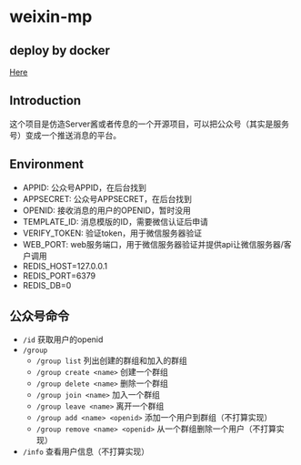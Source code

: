 # weixin-mp


## deploy by docker

[Here](https://hub.docker.com/repository/docker/henryhe613/weixin-mp/general)

## Introduction

这个项目是仿造Server酱或者传息的一个开源项目，可以把公众号（其实是服务号）变成一个推送消息的平台。

## Environment

 - APPID: 公众号APPID，在后台找到
 - APPSECRET: 公众号APPSECRET，在后台找到
 - OPENID: 接收消息的用户的OPENID，暂时没用
 - TEMPLATE_ID: 消息模版的ID，需要微信认证后申请
 - VERIFY_TOKEN: 验证token，用于微信服务器验证
 - WEB_PORT: web服务端口，用于微信服务器验证并提供api让微信服务器/客户调用
 - REDIS_HOST=127.0.0.1
 - REDIS_PORT=6379
 - REDIS_DB=0


## 公众号命令

 - `/id` 获取用户的openid
 - `/group`
   - `/group list` 列出创建的群组和加入的群组
   - `/group create <name>` 创建一个群组
   - `/group delete <name>` 删除一个群组
   - `/group join <name>` 加入一个群组
   - `/group leave <name>` 离开一个群组
   - `/group add <name> <openid>` 添加一个用户到群组（不打算实现）
   - `/group remove <name> <openid>` 从一个群组删除一个用户（不打算实现）
 - `/info` 查看用户信息（不打算实现）
